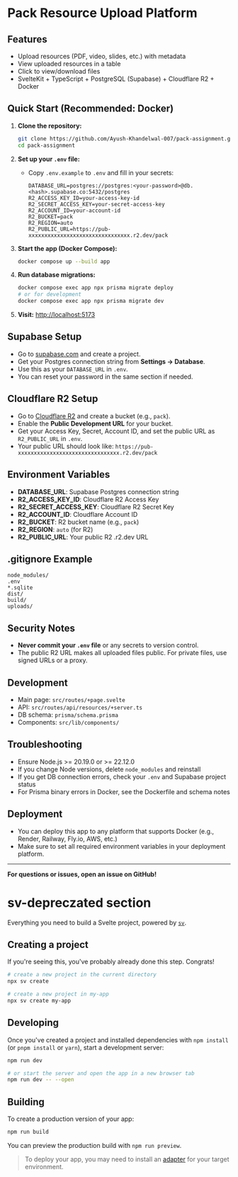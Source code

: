 # Pack Resource Upload Platform

## Features
- Upload resources (PDF, video, slides, etc.) with metadata
- View uploaded resources in a table
- Click to view/download files
- SvelteKit + TypeScript + PostgreSQL (Supabase) + Cloudflare R2 + Docker

## Quick Start (Recommended: Docker)

1. **Clone the repository:**
   ```sh
   git clone https://github.com/Ayush-Khandelwal-007/pack-assignment.git
   cd pack-assignment
   ```

2. **Set up your `.env` file:**
   - Copy `.env.example` to `.env` and fill in your secrets:
     ```env
     DATABASE_URL=postgres://postgres:<your-password>@db.<hash>.supabase.co:5432/postgres
     R2_ACCESS_KEY_ID=your-access-key-id
     R2_SECRET_ACCESS_KEY=your-secret-access-key
     R2_ACCOUNT_ID=your-account-id
     R2_BUCKET=pack
     R2_REGION=auto
     R2_PUBLIC_URL=https://pub-xxxxxxxxxxxxxxxxxxxxxxxxxxxxxxxx.r2.dev/pack
     ```

3. **Start the app (Docker Compose):**
   ```sh
   docker compose up --build app
   ```

4. **Run database migrations:**
   ```sh
   docker compose exec app npx prisma migrate deploy
   # or for development
   docker compose exec app npx prisma migrate dev
   ```

5. **Visit:**
   [http://localhost:5173](http://localhost:5173)

## Supabase Setup
- Go to [supabase.com](https://supabase.com/) and create a project.
- Get your Postgres connection string from **Settings → Database**.
- Use this as your `DATABASE_URL` in `.env`.
- You can reset your password in the same section if needed.

## Cloudflare R2 Setup
- Go to [Cloudflare R2](https://dash.cloudflare.com/) and create a bucket (e.g., `pack`).
- Enable the **Public Development URL** for your bucket.
- Get your Access Key, Secret, Account ID, and set the public URL as `R2_PUBLIC_URL` in `.env`.
- Your public URL should look like: `https://pub-xxxxxxxxxxxxxxxxxxxxxxxxxxxxxxxx.r2.dev/pack`

## Environment Variables
- **DATABASE_URL**: Supabase Postgres connection string
- **R2_ACCESS_KEY_ID**: Cloudflare R2 Access Key
- **R2_SECRET_ACCESS_KEY**: Cloudflare R2 Secret Key
- **R2_ACCOUNT_ID**: Cloudflare Account ID
- **R2_BUCKET**: R2 bucket name (e.g., `pack`)
- **R2_REGION**: `auto` (for R2)
- **R2_PUBLIC_URL**: Your public R2 .r2.dev URL

## .gitignore Example
```
node_modules/
.env
*.sqlite
dist/
build/
uploads/
```

## Security Notes
- **Never commit your `.env` file** or any secrets to version control.
- The public R2 URL makes all uploaded files public. For private files, use signed URLs or a proxy.

## Development
- Main page: `src/routes/+page.svelte`
- API: `src/routes/api/resources/+server.ts`
- DB schema: `prisma/schema.prisma`
- Components: `src/lib/components/`

## Troubleshooting
- Ensure Node.js >= 20.19.0 or >= 22.12.0
- If you change Node versions, delete `node_modules` and reinstall
- If you get DB connection errors, check your `.env` and Supabase project status
- For Prisma binary errors in Docker, see the Dockerfile and schema notes

## Deployment
- You can deploy this app to any platform that supports Docker (e.g., Render, Railway, Fly.io, AWS, etc.)
- Make sure to set all required environment variables in your deployment platform.

---

**For questions or issues, open an issue on GitHub!**


# sv-depreczated section

Everything you need to build a Svelte project, powered by [`sv`](https://github.com/sveltejs/cli).

## Creating a project

If you're seeing this, you've probably already done this step. Congrats!

```bash
# create a new project in the current directory
npx sv create

# create a new project in my-app
npx sv create my-app
```

## Developing

Once you've created a project and installed dependencies with `npm install` (or `pnpm install` or `yarn`), start a development server:

```bash
npm run dev

# or start the server and open the app in a new browser tab
npm run dev -- --open
```

## Building

To create a production version of your app:

```bash
npm run build
```

You can preview the production build with `npm run preview`.

> To deploy your app, you may need to install an [adapter](https://svelte.dev/docs/kit/adapters) for your target environment.